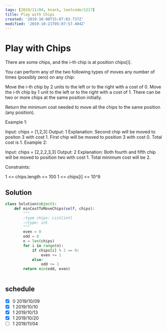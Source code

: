 ```yaml
---
tags: [2019/11/04, knack, leetcode/1217]
title: Play with Chips
created: '2019-10-08T15:07:03.737Z'
modified: '2019-10-21T05:07:57.404Z'
---
```


# Play with Chips

There are some chips, and the i-th chip is at position chips[i].

You can perform any of the two following types of moves any number of times (possibly zero) on any chip:

Move the i-th chip by 2 units to the left or to the right with a cost of 0.
Move the i-th chip by 1 unit to the left or to the right with a cost of 1.
There can be two or more chips at the same position initially.

Return the minimum cost needed to move all the chips to the same position (any position).

 

Example 1:

Input: chips = [1,2,3]
Output: 1
Explanation: Second chip will be moved to positon 3 with cost 1. First chip will be moved to position 3 with cost 0. Total cost is 1.
Example 2:

Input: chips = [2,2,2,3,3]
Output: 2
Explanation: Both fourth and fifth chip will be moved to position two with cost 1. Total minimum cost will be 2.
 

Constraints:

1 <= chips.length <= 100
1 <= chips[i] <= 10^9

## Solution

```python
class Solution(object):
    def minCostToMoveChips(self, chips):
        """
        :type chips: List[int]
        :rtype: int
        """
        even = 0
        odd = 0
        n = len(chips)
        for i in range(n):
            if chips[i] % 2 == 0:
                even += 1
            else:
                odd += 1
        return min(odd, even)
        
```

## schedule

* [x] 0 2019/10/09
* [x] 1 2019/10/10
* [x] 1 2019/10/13
* [x] 1 2019/10/20
* [ ] 1 2019/11/04
